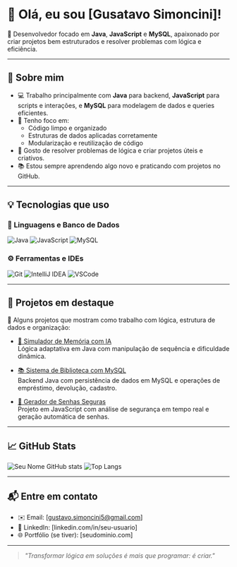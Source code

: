 # 👋 Olá, eu sou [Gusatavo Simoncini]!

🎯 Desenvolvedor focado em **Java**, **JavaScript** e **MySQL**, apaixonado por criar projetos bem estruturados e resolver problemas com lógica e eficiência.

---

## 🧠 Sobre mim

- 💻 Trabalho principalmente com **Java** para backend, **JavaScript** para scripts e interações, e **MySQL** para modelagem de dados e queries eficientes.
- 🚀 Tenho foco em:
  - Código limpo e organizado
  - Estruturas de dados aplicadas corretamente
  - Modularização e reutilização de código
- 🧠 Gosto de resolver problemas de lógica e criar projetos úteis e criativos.
- 📚 Estou sempre aprendendo algo novo e praticando com projetos no GitHub.

---

## 💡 Tecnologias que uso

### 🧱 Linguagens e Banco de Dados
![Java](https://img.shields.io/badge/Java-ED8B00?style=for-the-badge&logo=java&logoColor=white)
![JavaScript](https://img.shields.io/badge/JavaScript-F7DF1E?style=for-the-badge&logo=javascript&logoColor=black)
![MySQL](https://img.shields.io/badge/MySQL-00758F?style=for-the-badge&logo=mysql&logoColor=white)

### ⚙️ Ferramentas e IDEs
![Git](https://img.shields.io/badge/Git-F05032?style=for-the-badge&logo=git&logoColor=white)
![IntelliJ IDEA](https://img.shields.io/badge/IDE-IntelliJIDEA-blue?style=for-the-badge&logo=intellijidea)
![VSCode](https://img.shields.io/badge/Editor-VSCode-007ACC?style=for-the-badge&logo=visual-studio-code&logoColor=white)

---

## 📂 Projetos em destaque

🌟 Alguns projetos que mostram como trabalho com lógica, estrutura de dados e organização:

- [🧠 Simulador de Memória com IA](https://github.com/seu-usuario/simulador-memoria)  
  Lógica adaptativa em Java com manipulação de sequência e dificuldade dinâmica.

- [📚 Sistema de Biblioteca com MySQL](https://github.com/GusaChan0101/Bibioteca-com-MySQL)  
  Backend Java com persistência de dados em MySQL e operações de empréstimo, devolução, cadastro.

- [🔐 Gerador de Senhas Seguras](https://github.com/seu-usuario/gerador-senhas)  
  Projeto em JavaScript com análise de segurança em tempo real e geração automática de senhas.

---

## 📈 GitHub Stats

![Seu Nome GitHub stats](https://github-readme-stats.vercel.app/api?username=GusaChan0101&show_icons=true&theme=tokyonight)
![Top Langs](https://github-readme-stats.vercel.app/api/top-langs/?username=GusaChan0101&layout=compact&theme=tokyonight)

---

## 📬 Entre em contato

- ✉️ Email: [gustavo.simoncini5@gmail.com]  
- 💼 LinkedIn: [linkedin.com/in/seu-usuario]  
- 🌐 Portfólio (se tiver): [seudominio.com]

---

> _"Transformar lógica em soluções é mais que programar: é criar."_  
